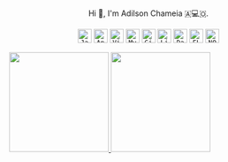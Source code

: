 <p align="center">
  Hi 👋, I'm Adilson Chameia 🇦💻🇴.
  <br>

<p align="center">
  <code><img title="Java" height="25" src="https://github.com/zumrudu-anka/zumrudu-anka/blob/master/images/java-original.svg"></code>
  <code><img title="Android" height="25" src="https://github.com/zumrudu-anka/zumrudu-anka/blob/master/images/android.svg"></code>
  <code><img title="Visual Studio Code" height="25" src="https://github.com/zumrudu-anka/zumrudu-anka/blob/master/images/vscode.png"></code>
  <code><img title="MySQL" height="25" src="https://github.com/zumrudu-anka/zumrudu-anka/blob/master/images/mysql.svg"></code>
  <code><img title="GitHub" height="25" src="https://github.com/zumrudu-anka/zumrudu-anka/blob/master/images/github.svg"></code>
  <code><img title="Linkedin" height="25" src="https://github.com/zumrudu-anka/zumrudu-anka/blob/master/images/linkedin.svg"></code>
  <code><img title="Dart" height="25" src="https://camo.githubusercontent.com/d54cb8a71c6e700018b4d1390e6178d544f5713b618cb11e3d9513640a82d0c9/68747470733a2f2f7777772e766563746f726c6f676f2e7a6f6e652f6c6f676f732f646172746c616e672f646172746c616e672d69636f6e2e737667"></code>
  <code><img title="FLUTTER" height="25" src="https://camo.githubusercontent.com/114aa59f6bfe1ff7ef3444fbb224078eb6a32c43f0ed03a6c0c3e6df67e049ec/68747470733a2f2f7777772e766563746f726c6f676f2e7a6f6e652f6c6f676f732f666c7574746572696f2f666c7574746572696f2d69636f6e2e737667"></code>
  <code><img title="NODE" height="25" src="https://raw.githubusercontent.com/rahul-jha98/github_readme_icons/main/language_and_tools/square/node/node.svg"></code>
  
</p>

<div>
  <a href="https://github.com/TiagoMabango/">
  <img height="180em" src="https://github-readme-stats.vercel.app/api?username=adilsontchameia&show_icons=true&theme=tokyonight&include_all_commits=true&count_private=true"/>
  <img height="180em" src="https://github-readme-stats.vercel.app/api/top-langs/?username=adilsontchameia&layout=compact&langs_count=16&theme=tokyonight"/>
</
  

